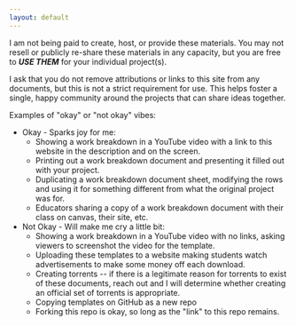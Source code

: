 ```yaml
---
layout: default
---
```

I am not being paid to create, host, or provide these materials. You may not resell or publicly re-share these materials
in any capacity, but you are free to ***USE THEM*** for your individual project(s).

I ask that you do not remove
attributions or links to this site from any documents, but this is not a strict requirement for use.
This helps foster a single, happy community around the projects that can share ideas together.

Examples of "okay" or "not okay" vibes:

- Okay - Sparks joy for me:
    - Showing a work breakdown in a YouTube video with a link to this website in the description and on the screen.
    - Printing out a work breakdown document and presenting it filled out with your project.
    - Duplicating a work breakdown document sheet, modifying the rows and using it for something different from what the original project was for.
    - Educators sharing a copy of a work breakdown document with their class on canvas, their site, etc.
- Not Okay - Will make me cry a little bit:
    - Showing a work breakdown in a YouTube video with no links, asking viewers to screenshot the video for the template.
    - Uploading these templates to a website making students watch advertisements to make some money off each download.
    - Creating torrents -- if there is a legitimate reason for torrents to exist of these documents, reach out and I will determine whether creating an official set of torrents is appropriate.
    - Copying templates on GitHub as a new repo
    - Forking this repo is okay, so long as the "link" to this repo remains.

